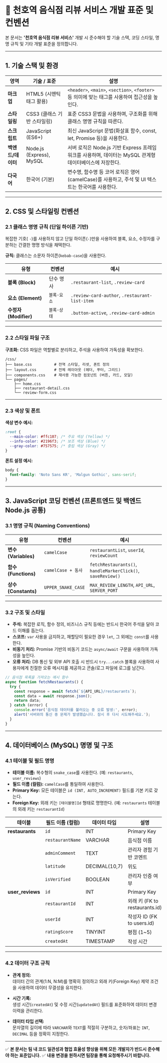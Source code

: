 # 🧭 천호역 음식점 리뷰 서비스 개발 표준 및 컨벤션

본 문서는 **'천호역 음식점 리뷰 서비스'** 개발 시 준수해야 할 기술 스택, 코딩 스타일, 명명 규칙 및 기타 개발 표준을 정의합니다.

---

## 1. 기술 스택 및 환경

| 영역 | 기술 / 표준 | 설명 |
|------|--------------|------|
| **마크업** | HTML5 (시맨틱 태그 활용) | `<header>`, `<main>`, `<section>`, `<footer>` 등 의미에 맞는 태그를 사용하여 접근성을 높인다. |
| **스타일링** | CSS3 (클래스 기반 스타일링) | 표준 CSS3 문법을 사용하며, 구조화를 위해 클래스 명명 규칙을 따른다. |
| **스크립트** | JavaScript (ES6+) | 최신 JavaScript 문법(화살표 함수, const, let, Promise 등)을 사용한다. |
| **백엔드/데이터** | Node.js (Express), MySQL | 서버 로직은 Node.js 기반 Express 프레임워크를 사용하며, 데이터는 MySQL 관계형 데이터베이스에 저장한다. |
| **다국어** | 한국어 (기본) | 변수명, 함수명 등 코어 로직은 영어(camelCase)를 사용하고, 주석 및 UI 텍스트는 한국어를 사용한다. |

---

## 2. CSS 및 스타일링 컨벤션

### 2.1 클래스 명명 규칙 (단일 하이픈 기반)

복잡한 기호( `-`)를 사용하지 않고 단일 하이픈(`-`)만을 사용하여 블록, 요소, 수정자를 구분하는 간결한 명명 방식을 채택한다.

**규칙:** 클래스는 소문자 하이픈(`kebab-case`)을 사용한다.

| 유형 | 컨벤션 | 예시 |
|------|---------|------|
| **블록 (Block)** | 단수 명사 | `.restaurant-list`, `.review-card` |
| **요소 (Element)** | `블록-요소` | `.review-card-author`, `.restaurant-list-item` |
| **수정자 (Modifier)** | `블록-상태` | `.button-active`, `.review-card-admin` |

---

### 2.2 스타일 파일 구조

**구조화:** CSS 파일은 역할별로 분리하고, 주석을 사용하여 가독성을 확보한다.

```
/css/
├── base.css          # 전역 스타일, 리셋, 폰트 정의
├── layout.css        # 전체 레이아웃 (헤더, 푸터, 그리드)
├── components.css    # 재사용 가능한 컴포넌트 (버튼, 카드, 모달)
└── pages/
    ├── home.css
    ├── restaurant-detail.css
    └── review-form.css
```

---

### 2.3 색상 및 폰트

**색상 변수 예시:**
```css
:root {
  --main-color: #ffc107; /* 주요 색상 (Yellow) */
  --info-color: #2196f3; /* 보조 색상 (Blue) */
  --gray-color: #757575; /* 중립 색상 (Gray) */
}
```

**폰트 설정 예시:**
```css
body {
  font-family: 'Noto Sans KR', 'Malgun Gothic', sans-serif;
}
```

---

## 3. JavaScript 코딩 컨벤션 (프론트엔드 및 백엔드 Node.js 공통)

### 3.1 명명 규칙 (Naming Conventions)

| 유형 | 컨벤션 | 예시 |
|------|---------|------|
| **변수 (Variables)** | `camelCase` | `restaurantList`, `userId`, `reviewCount` |
| **함수 (Functions)** | `camelCase + 동사` | `fetchRestaurants()`, `handleMarkerClick()`, `saveReview()` |
| **상수 (Constants)** | `UPPER_SNAKE_CASE` | `MAX_REVIEW_LENGTH`, `API_URL`, `SERVER_PORT` |

---

### 3.2 구조 및 스타일

- **주석:** 복잡한 로직, 함수 정의, 비즈니스 규칙 등에는 반드시 한국어 주석을 달아 코드 이해를 돕는다.  
- **스코프:** `var` 사용을 금지하고, 재할당이 필요한 경우 `let`, 그 외에는 `const`를 사용한다.  
- **비동기 처리:** Promise 기반의 비동기 코드는 `async/await` 구문을 사용하여 가독성을 높인다.  
- **오류 처리:** DB 통신 및 외부 API 호출 시 반드시 `try...catch` 블록을 사용하여 사용자에게 친절한 오류 메시지를 제공하고 콘솔/로그 파일에 로그를 남긴다.  

```js
// 음식점 목록을 가져오는 예시 함수
async function fetchRestaurants() {
  try {
    const response = await fetch(`${API_URL}/restaurants`);
    const data = await response.json();
    return data;
  } catch (error) {
    console.error('음식점 데이터를 불러오는 중 오류 발생:', error);
    alert('서버와의 통신 중 문제가 발생했습니다. 잠시 후 다시 시도해주세요.');
  }
}
```

---

## 4. 데이터베이스 (MySQL) 명명 및 구조

### 4.1 테이블 및 필드 명명

- **테이블 이름:** 복수형의 `snake_case`를 사용한다. (예: `restaurants`, `user_reviews`)  
- **필드 이름 (컬럼):** `camelCase`를 통일하여 사용한다.  
- **Primary Key:** 모든 테이블은 `id (INT, AUTO_INCREMENT)` 필드를 기본 키로 갖는다.  
- **Foreign Key:** 외래 키는 `[테이블명]Id` 형태로 명명한다. (예: `restaurants` 테이블의 외래 키는 `restaurantId`)  

| 테이블 | 필드 이름 (컬럼) | 데이터 타입 | 설명 |
|--------|------------------|--------------|------|
| **restaurants** | `id` | INT | Primary Key |
| | `restaurantName` | VARCHAR | 음식점 이름 |
| | `adminComment` | TEXT | 관리자 경험 기반 코멘트 |
| | `latitude` | DECIMAL(10,7) | 위도 |
| | `isVerified` | BOOLEAN | 관리자 인증 여부 |
| **user_reviews** | `id` | INT | Primary Key |
| | `restaurantId` | INT | 외래 키 (FK to restaurants.id) |
| | `userId` | INT | 작성자 ID (FK to users.id) |
| | `ratingScore` | TINYINT | 평점 (1~5) |
| | `createdAt` | TIMESTAMP | 작성 시간 |

---

### 4.2 데이터 구조 규칙

- **관계 정의:**  
  데이터 간의 관계(1:N, N:M)를 명확히 정의하고 외래 키(Foreign Key) 제약 조건을 사용하여 데이터 무결성을 유지한다.

- **시간 기록:**  
  생성 시간(`createdAt`) 및 수정 시간(`updatedAt`) 필드를 표준화하여 데이터 변경 이력을 관리한다.

- **데이터 타입 선택:**  
  문자열의 길이에 따라 `VARCHAR`와 `TEXT`를 적절히 구분하고, 숫자/좌표는 `INT`, `DECIMAL` 등을 정확히 지정한다.

---

✅ **본 문서는 팀 내 코드 일관성과 협업 효율성 향상을 위해 모든 개발자가 반드시 준수해야 하는 표준입니다.**
✅ **내용 변경을 원하시면 팀장을 통해 요청해주시기 바랍니다.**

